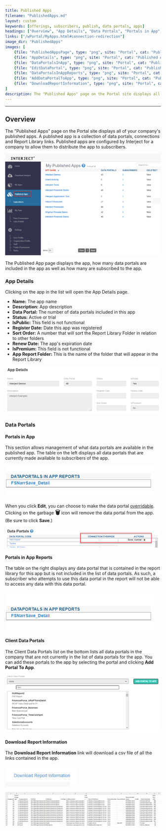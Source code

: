 ```yaml
---
title: Published Apps
filename: "PublishedApps.md"
layout: custom
keywords: [offerings, subscribers, publish, data portals, apps]
headings: ["Overview", "App Details", "Data Portals", "Portals in App", "Portals in App Reports", "Client Data Portals", "Download Report Information"]
links: ["/wPortal/MyApps.html#connection-redirection"]
image_dir: "PublishedApps"
images: [
	{file: "PublishedAppsPage", type: "png", site: "Portal", cat: "Published Apps", sub: "", report: "", ribbon: "", config: ""},
	{file: "AppDetails", type: "png", site: "Portal", cat: "Published Apps", sub: "App Details", report: "", ribbon: "", config: ""},
	{file: "DataPortalsInApp", type: "png", site: "Portal", cat: "Published Apps", sub: "App Details", report: "", ribbon: "", config: ""},
	{file: "EditDataPortal", type: "png", site: "Portal", cat: "Published Apps", sub: "App Details", report: "", ribbon: "", config: ""},
	{file: "DataPortalsInAppReports", type: "png", site: "Portal", cat: "Published Apps", sub: "App Details", report: "", ribbon: "", config: ""},
	{file: "AddDataPortalToApp", type: "png", site: "Portal", cat: "Published Apps", sub: "App Details", report: "", ribbon: "", config: ""},
	{file: "DownloadReportInformation", type: "png", site: "Portal", cat: "Published Apps", sub: "App Details", report: "", ribbon: "", config: ""}
]
description: The "Published Apps" page on the Portal site displays all of your company's published apps. A published app is a collection of data portals, connections and Report Library links. Published apps are configured by Interject for a company to allow them to distribute the app to subscribers.
---
```

* * *

## Overview

The "Published Apps" page on the Portal site displays all of your company's published apps. A published app is a collection of data portals, connections and Report Library links. Published apps are configured by Interject for a company to allow them to distribute the app to subscribers.

![](/images/PublishedApps/PublishedAppsPage.png)
<br>

The Published App page displays the app, how many data portals are included in the app as well as how many are subscribed to the app. 

### App Details

Clicking on the app in the list will open the App Details page.

- **Name:** The app name
- **Description:** App description
- **Data Portal:** The number of data portals included in this app
- **Status:** Active or trial
- **IsPublic:** This field is not functional
- **Register Date:** Date this app was registered
- **Sort Order:** A number that will sort the Report Library Folder in relation to other folders
- **Renew Date:** The app's expiration date
- **IsPremium:** This field is not functional
- **App Report Folder:** This is the name of the folder that will appear in the Report Library

![](/images/PublishedApps/AppDetails.png)
<br>

### Data Portals

#### Portals in App

This section allows management of what data portals are available in the published app. The table on the left displays all data portals that are currently made available to subscribers of the app. 

![](/images/PublishedApps/DataPortalsInApp.png)
<br>

When you click **Edit**, you can choose to make the data portal [overridable](/wPortal/MyApps.html#connection-redirection). Clicking on the garbage **<font size="+1">&#x1F5D1;</font>** icon will remove the data portal from the app. (Be sure to click **Save**.)

![](/images/PublishedApps/EditDataPortal.png)
<br>

#### Portals in App Reports

The table on the right displays any data portal that is contained in the report library for this app but is not included in the list of data portals. As such, a subscriber who attempts to use this data portal in the report will not be able to access any data with this data portal.

![](/images/PublishedApps/DataPortalsInAppReports.png)
<br>

#### Client Data Portals

The Client Data Portals list on the bottom lists all data portals in the company that are not currently in the list of data portals for the app. You can add these portals to the app by selecting the portal and clicking **Add Portal To App**.

![](/images/PublishedApps/AddDataPortalToApp.png)
<br>

#### Download Report Information

The **Download Report Information** link will download a csv file of all the links contained in the app.

![](/images/PublishedApps/DownloadReportInformation.png)
<br>

![](/images/PublishedApps/DownloadReportInformationCSV.png)
<br>
